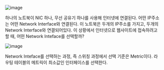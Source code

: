![image](https://github.com/Mingadinga/2023_Study_CS/assets/53958188/6d8a62aa-b355-40c9-8810-9cbbc776f017)

하나의 노트북이 NIC 하나, 무선 공유기 하나를 사용해 인터넷에 연결된다. 어떤 IP주소는 어떤 Network Interface와 연결된다. 이 노트북은 두개의 IP주소를 가지고, 두개의 Network Interface와 연결되어있다. 이 상황에서 인터넷으로 웹사이트에 접속하려고 할 때, 어떤 Network Inteface를 선택할까?

![image](https://github.com/Mingadinga/2023_Study_CS/assets/53958188/6856453a-6542-4515-b613-d9fca2472b62)

Network Inteface를 선택하는 과정, 즉 스위칭 과정에서 선택 기준은 Metric이다. 라우팅 테이블의 메트릭이 최소값인 인터페이스를 선택한다.